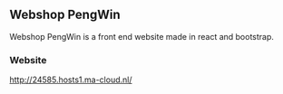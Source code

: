 

## Webshop PengWin
Webshop PengWin is a front end website made in react and bootstrap.

### Website

http://24585.hosts1.ma-cloud.nl/



